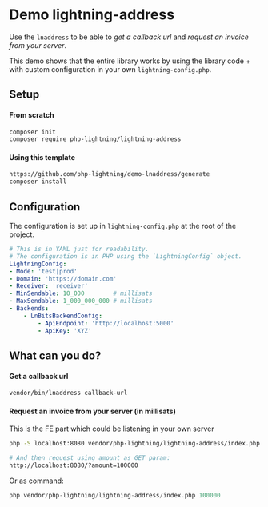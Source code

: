 #  Demo lightning-address


Use the `lnaddress` to be able to *get a callback url* and *request an invoice from your server*.

This demo shows that the entire library works by using the library code + with custom configuration in your own `lightning-config.php`.

## Setup

#### From scratch

```bash
composer init
composer require php-lightning/lightning-address
```

#### Using this template

```bash
https://github.com/php-lightning/demo-lnaddress/generate
composer install
```

## Configuration

The configuration is set up in `lightning-config.php` at the root of the project.

```yaml
# This is in YAML just for readability. 
# The configuration is in PHP using the `LightningConfig` object.
LightningConfig:
- Mode: 'test|prod'
- Domain: 'https://domain.com'
- Receiver: 'receiver'
- MinSendable: 10_000        # millisats
- MaxSendable: 1_000_000_000 # millisats
- Backends:
    - LnBitsBackendConfig:
        - ApiEndpoint: 'http://localhost:5000'
        - ApiKey: 'XYZ'
```

## What can you do?

#### Get a callback url

```bash
vendor/bin/lnaddress callback-url
```

#### Request an invoice from your server (in millisats)

This is the FE part which could be listening in your own server

```bash
php -S localhost:8080 vendor/php-lightning/lightning-address/index.php

# And then request using amount as GET param:
http://localhost:8080/?amount=100000  
```

Or as command:
```php
php vendor/php-lightning/lightning-address/index.php 100000
```